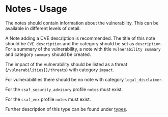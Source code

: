 # Notes - Usage

The notes should contain information about the vulnerability.
This can be available in different levels of detail.

A Note adding a CVE description is recommended. The title of this note should be `CVE description` and the category should be set as `description`.
For a summary of the vulnerability, a note with title `Vulnerability summary` and category `summary` should be created.

The impact of the vulnerability should be listed as a threat (`/vulnerabilities[]/threats`) with category `impact`.

For vulnerabilities there should be no note with category `legal_disclaimer`.

For the `csaf_security_advisory` profile `notes` must exist.

For the `csaf_vex` profile `notes` must exist.

Further description of this type can be found under [types](types/notes-usage.en.md).
